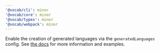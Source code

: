 ```yaml
---
'@vocab/cli': minor
'@vocab/core': minor
'@vocab/types': minor
'@vocab/webpack': minor
---
```


Enable the creation of generated languages via the `generatedLanguages` config.
See [the docs] for more information and examples.

[the docs]: README.md/#generated-languages

